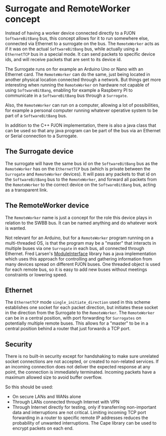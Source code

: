 
# Surrogate and RemoteWorker concept
Instead of having a worker device connected directly to a PJON `SoftwareBitBang` bus, this concept allows for it to run
somewhere else, connected via Ethernet to a surrogate on the bus. The `RemoteWorker` acts as if it was on the actual
`SoftwareBitBang` bus, while actually using a `EthernetTCP` bus in a special mode. It can send packets to specific device ids,
and will receive packets that are sent to its device id.

The Surrogate runs on for example an Arduino Uno or Nano with an Ethernet card.
The `RemoteWorker` can do the same, just being located in another physical location connected through a network.
But things get more interesting when running the `RemoteWorker` on hardware not capable of using `SoftwareBitBang`,
enabling for example a Raspberry PI to communicate in a `SoftwareBitBang` bus through a `Surrogate`.

Also, the `RemoteWorker` can run on a computer, allowing a lot of possibilities, for example a personal computer running whatever operative system to be part of a `SoftwareBitBang` bus.

In addition to the C++ PJON implementation, there is also a java class that can be used so that any java program can
be part of the bus via an Ethernet or Serial connection to a Surrogate.

## The Surrogate device
The surrogate will have the same bus id on the `SoftwareBitBang` bus as the `RemoteWorker` has on the `EthernetTCP` bus (which is private between the `Surrogate` and `RemoteWorker` devices). It will pass any packets to that id on the `SoftwareBitBang` bus to the `RemoteWorker`, and forward all packets from the `RemoteWorker` to the correct device on the `SoftwareBitBang` bus, acting as a transparent link.

## The RemoteWorker device
The `RemoteWorker` name is just a concept for the role this device plays in relation to the SWBB bus. It can be named anything
and do whatever work is wanted.

Not relevant for an Arduino, but for a `RemoteWorker` program running on a multi-threaded OS, is that the program may be a
"master" that interacts in multiple buses via one `Surrogate` in each bus, all connected through Ethernet. Fred Larsen's [ModuleInterface](https://github.com/fredilarsen/ModuleInterface) library has a java implementation which uses this approach for controlling and gathering information from many devices spread on different PJON buses. One threaded object is used for each remote bus, so it is easy to add new buses without meetings constraints or lowering speed.

## Ethernet
The `EthernetTCP` mode `single_initiate_direction` used in this scheme establishes one socket for each packet direction, but
initiates these socket in the direction from the Surrogate to the `RemoteWorker`. The `RemoteWorker` can be in a central position, with port forwarding for `Surrogates` on potentially multiple remote buses. This allows for a "master" to be in a central position behind a router that just forwards a TCP port.

## Security
There is no built-in security except for handshaking to make sure unrelated socket connections are not accepted, or
created to non-related services. If an incoming connection does not deliver the expected response at any point, the
connection is immediately terminated. Incoming packets have a maximum allowed size to avoid buffer overflow.

So this should be used:
* On secure LANs and WANs alone
* Through LANs connected through Internet with VPN
* Through Internet directly for testing, only if transferring non-important data and interruptions are not critical.
Limiting incoming TCP port forwarding in a router to specific remote IP addresses reduces the probability of unwanted
interruptions. The Cape library can be used to encrypt packets on each end.
